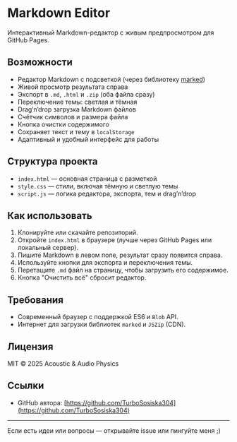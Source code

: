 # Markdown Editor

Интерактивный Markdown-редактор с живым предпросмотром для GitHub Pages.

## Возможности

- Редактор Markdown с подсветкой (через библиотеку [marked](https://github.com/markedjs/marked))
- Живой просмотр результата справа
- Экспорт в `.md`, `.html` и `.zip` (оба файла сразу)
- Переключение темы: светлая и тёмная
- Drag’n’drop загрузка Markdown файлов
- Счётчик символов и размера файла
- Кнопка очистки содержимого
- Сохраняет текст и тему в `localStorage`
- Адаптивный и удобный интерфейс для работы

## Структура проекта

- `index.html` — основная страница с разметкой
- `style.css` — стили, включая тёмную и светлую темы
- `script.js` — логика редактора, экспорта, тем и drag’n’drop

## Как использовать

1. Клонируйте или скачайте репозиторий.
2. Откройте `index.html` в браузере (лучше через GitHub Pages или локальный сервер).
3. Пишите Markdown в левом поле, результат сразу появится справа.
4. Используйте кнопки для экспорта и переключения темы.
5. Перетащите `.md` файл на страницу, чтобы загрузить его содержимое.
6. Кнопка "Очистить всё" сбросит редактор.

## Требования

- Современный браузер с поддержкой ES6 и `Blob` API.
- Интернет для загрузки библиотек `marked` и `JSZip` (CDN).

## Лицензия

MIT © 2025 Acoustic & Audio Physics

## Ссылки

- GitHub автора: [https://github.com/TurboSosiska304](https://github.com/TurboSosiska304)

---

Если есть идеи или вопросы — открывайте issue или пингуйте меня ;)

